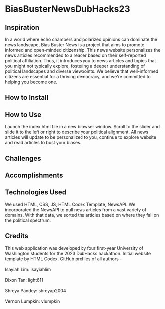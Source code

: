# BiasBusterNewsDubHacks23
## Inspiration
In a world where echo chambers and polarized opinions can dominate the news landscape, Bias Buster News is a project that aims to promote informed and open-minded citizenship. 
This news website personalizes the news articles recommended to a reader based on their self-reported political affiliation.
Thus, it introduces you to news articles and topics that you might not typically explore, fostering a deeper understanding of political landscapes and diverse viewpoints. 
We believe that well-informed citizens are essential for a thriving democracy, and we're committed to helping you become one. 

## How to Install


## How to Use
Launch the index.html file in a new browser window. Scroll to the slider and slide it to the left or right to describe your political alignment. 
All news articles will update to be personalized to you, continue to explore website and read articles to bust your biases.

## Challenges

## Accomplishments

## Technologies Used
We used HTML, CSS, JS, HTML Codex Template, NewsAPI. 
We incorporated the NewsAPI to pull news articles from a vast variety of domains. With that data, we sorted the articles based on where they fall on the political spectrum.

## Credits
This web application was developed by four first-year University of Washington students for the 2023 DubHacks hackathon. Initial website template by HTML Codex. GitHub profiles of all authors -
<br></br>
Isayiah Lim: isayiahlim
<br></br>
Dixon Tan: light611
<br></br>
Shreya Pandey: shreyap2004
<br></br>
Vernon Lumpkin: vlumpkin
